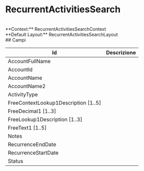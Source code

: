 # RecurrentActivitiesSearch

<br/>
**Context:** RecurrentActivitiesSearchContext
<br/>
**Default Layout:** RecurrentActivitiesSearchLayout



<br/>
## Campi

| Id | Descrizione | 
| --- | --- | 
| AccountFullName |  | 
| AccountId |  | 
| AccountName |  | 
| AccountName2 |  | 
| ActivityType |  | 
| FreeContextLookup1Description [1..5] |  | 
| FreeDecimal1 [1..3] |  | 
| FreeLookup1Description [1..3] |  | 
| FreeText1 [1..5] |  | 
| Notes |  | 
| RecurrenceEndDate |  | 
| RecurrenceStartDate |  | 
| Status |  |
